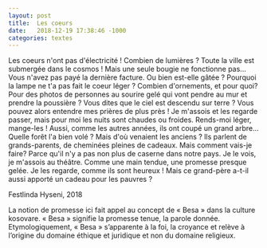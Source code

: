 ```yaml
---
layout: post
title:  Les coeurs
date:   2018-12-19 17:38:46 -1000
categories: textes
---
```

Les coeurs n'ont pas d'électricité ! Combien de lumières ? Toute la ville est submergée dans le cosmos !
Mais une seule bougie ne fonctionne pas... Vous n'avez pas payé la dernière facture. Ou bien est-elle gâtée ? Pourquoi la lampe ne t'a pas fait le coeur léger ? Combien d'ornements, et pour quoi? Pour des photos de personnes au sourire gelé qui vont pendre au mur et prendre la poussière ? Vous dites que le ciel est descendu sur terre ? Vous pouvez alors entendre mes prières de plus près ! Je m'assois et les regarde passer, mais pour moi les nuits sont chaudes ou froides. Rends-moi léger, mange-les ! Aussi, comme les autres années, ils ont coupé un grand arbre... Quelle forêt l'a bien volé ? Mais d'où venaient les anciens ? Ils parlent de grands-parents, de cheminées pleines de cadeaux. Mais comment vais-je faire? Parce qu'il n'y a pas non plus de caserne dans notre pays. Je le vois, je m'assois au théâtre. Comme une main tendue, une promesse presque gelée. Je les regarde, comme ils sont heureux ! Mais ce grand-père a-t-il aussi apporté un cadeau pour les pauvres ? 

Festlinda Hyseni, 2018 

La notion de promesse ici fait appel au concept de « Besa » dans la culture kosovare. « Besa » signifie la promesse tenue, la parole donnée. Etymologiquement, « Besa » s’apparente à la foi, la croyance et relève à l’origine du domaine éthique et juridique et non du domaine religieux.

